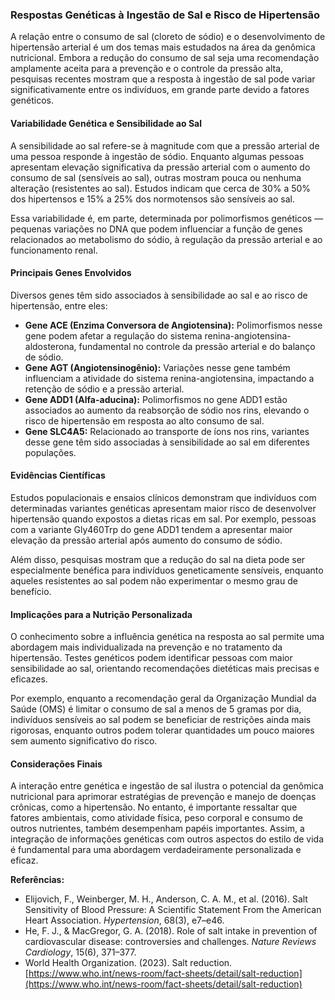 
### Respostas Genéticas à Ingestão de Sal e Risco de Hipertensão

A relação entre o consumo de sal (cloreto de sódio) e o desenvolvimento de hipertensão arterial é um dos temas mais estudados na área da genômica nutricional. Embora a redução do consumo de sal seja uma recomendação amplamente aceita para a prevenção e o controle da pressão alta, pesquisas recentes mostram que a resposta à ingestão de sal pode variar significativamente entre os indivíduos, em grande parte devido a fatores genéticos.

#### Variabilidade Genética e Sensibilidade ao Sal

A sensibilidade ao sal refere-se à magnitude com que a pressão arterial de uma pessoa responde à ingestão de sódio. Enquanto algumas pessoas apresentam elevação significativa da pressão arterial com o aumento do consumo de sal (sensíveis ao sal), outras mostram pouca ou nenhuma alteração (resistentes ao sal). Estudos indicam que cerca de 30% a 50% dos hipertensos e 15% a 25% dos normotensos são sensíveis ao sal.

Essa variabilidade é, em parte, determinada por polimorfismos genéticos — pequenas variações no DNA que podem influenciar a função de genes relacionados ao metabolismo do sódio, à regulação da pressão arterial e ao funcionamento renal.

#### Principais Genes Envolvidos

Diversos genes têm sido associados à sensibilidade ao sal e ao risco de hipertensão, entre eles:

- **Gene ACE (Enzima Conversora de Angiotensina):** Polimorfismos nesse gene podem afetar a regulação do sistema renina-angiotensina-aldosterona, fundamental no controle da pressão arterial e do balanço de sódio.
- **Gene AGT (Angiotensinogênio):** Variações nesse gene também influenciam a atividade do sistema renina-angiotensina, impactando a retenção de sódio e a pressão arterial.
- **Gene ADD1 (Alfa-aducina):** Polimorfismos no gene ADD1 estão associados ao aumento da reabsorção de sódio nos rins, elevando o risco de hipertensão em resposta ao alto consumo de sal.
- **Gene SLC4A5:** Relacionado ao transporte de íons nos rins, variantes desse gene têm sido associadas à sensibilidade ao sal em diferentes populações.

#### Evidências Científicas

Estudos populacionais e ensaios clínicos demonstram que indivíduos com determinadas variantes genéticas apresentam maior risco de desenvolver hipertensão quando expostos a dietas ricas em sal. Por exemplo, pessoas com a variante Gly460Trp do gene ADD1 tendem a apresentar maior elevação da pressão arterial após aumento do consumo de sódio.

Além disso, pesquisas mostram que a redução do sal na dieta pode ser especialmente benéfica para indivíduos geneticamente sensíveis, enquanto aqueles resistentes ao sal podem não experimentar o mesmo grau de benefício.

#### Implicações para a Nutrição Personalizada

O conhecimento sobre a influência genética na resposta ao sal permite uma abordagem mais individualizada na prevenção e no tratamento da hipertensão. Testes genéticos podem identificar pessoas com maior sensibilidade ao sal, orientando recomendações dietéticas mais precisas e eficazes.

Por exemplo, enquanto a recomendação geral da Organização Mundial da Saúde (OMS) é limitar o consumo de sal a menos de 5 gramas por dia, indivíduos sensíveis ao sal podem se beneficiar de restrições ainda mais rigorosas, enquanto outros podem tolerar quantidades um pouco maiores sem aumento significativo do risco.

#### Considerações Finais

A interação entre genética e ingestão de sal ilustra o potencial da genômica nutricional para aprimorar estratégias de prevenção e manejo de doenças crônicas, como a hipertensão. No entanto, é importante ressaltar que fatores ambientais, como atividade física, peso corporal e consumo de outros nutrientes, também desempenham papéis importantes. Assim, a integração de informações genéticas com outros aspectos do estilo de vida é fundamental para uma abordagem verdadeiramente personalizada e eficaz.

**Referências:**

- Elijovich, F., Weinberger, M. H., Anderson, C. A. M., et al. (2016). Salt Sensitivity of Blood Pressure: A Scientific Statement From the American Heart Association. *Hypertension*, 68(3), e7–e46.
- He, F. J., & MacGregor, G. A. (2018). Role of salt intake in prevention of cardiovascular disease: controversies and challenges. *Nature Reviews Cardiology*, 15(6), 371–377.
- World Health Organization. (2023). Salt reduction. [https://www.who.int/news-room/fact-sheets/detail/salt-reduction](https://www.who.int/news-room/fact-sheets/detail/salt-reduction)
```
